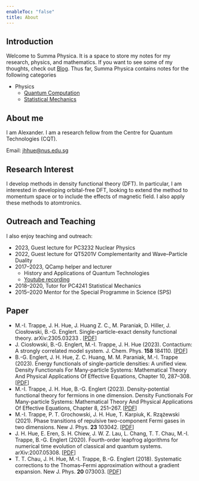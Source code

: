 ```yaml
---
enableToc: "false"
title: About
---
```

## Introduction
Welcome to Summa Physica. It is a space to store my notes for my research, physics, and mathematics. If you want to see some of my thoughts, check out [Blog](./Blog). Thus far, Summa Physica contains notes for the following categories
- Physics
	- [Quantum Computation](./Notes/Quantum-Computation)
	- [Statistical Mechanics](./Notes/Statistical-Mechanics)

## About me
I am Alexander. I am a research fellow from the Centre for Quantum Technologies (CQT).

Email: jhhue@nus.edu.sg

## Research Interest
I develop methods in density functional theory (DFT). In particular, I am interested in developing orbital-free DFT, looking to extend the method to momentum space or to include the effects of magnetic field. I also apply these methods to atomtronics.

## Outreach and Teaching
I also enjoy teaching and outreach:
- 2023, Guest lecture for PC3232 Nuclear Physics
- 2022, Guest lecture for QT5201V Complementarity and Wave–Particle Duality
- 2017–2023, QCamp helper and lecturer
	- History and Applications of Quantum Technologies
	- [Youtube recording](https://www.youtube.com/watch?v=KJLqEgUSSDs) 
- 2018–2020, Tutor for PC4241 Statistical Mechanics
- 2015–2020 Mentor for the Special Programme in Science (SPS)

## Paper
- M.-I. Trappe, J. H. Hue, J. Huang Z. C., M. Paraniak, D. Hiller, J. Ciosłowski, B.-G. Englert. Single-particle-exact density functional theory. arXiv:2305.03233 . \[[PDF](https://arxiv.org/pdf/2305.03233.pdf)\]
- J. Ciosłowski, B.-G. Englert, M.-I. Trappe, J. H. Hue (2023). Contactium: A strongly correlated model system. J. Chem. Phys. **158** 184110. \[[PDF](https://arxiv.org/pdf/2303.14982.pdf)\]
- B.-G. Englert, J. H. Hue, Z. C. Huang, M. M. Paraniak, M.-I. Trappe (2023). Energy functionals of single-particle densities: A unified view. Density Functionals For Many-particle Systems: Mathematical Theory And Physical Applications Of Effective Equations, Chapter 10, 287–308. \[[PDF](https://arxiv.org/pdf/2206.10097.pdf)\]
- M.-I. Trappe, J. H. Hue, B.-G. Englert (2023). Density-potential functional theory for fermions in one dimension. Density Functionals For Many-particle Systems: Mathematical Theory And Physical Applications Of Effective Equations, Chapter 8, 251–267. \[[PDF](https://arxiv.org/pdf/2106.07839.pdf)\]
- M.-I. Trappe, P. T. Grochowski, J. H. Hue, T. Karpiuk, K. Rzążewski (2021). Phase transitions of repulsive two-component Fermi gases in two dimensions. New J. Phys. **23** 103042. \[[PDF](https://iopscience.iop.org/article/10.1088/1367-2630/ac2b51/pdf)\]
- J. H. Hue, E. Eren, S. H. Chiew, J. W. Z. Lau, L. Chang, T. T. Chau, M.-I. Trappe, B.-G. Englert (2020). Fourth-order leapfrog algorithms for numerical time evolution of classical and quantum systems. arXiv:2007.05308. \[[PDF](https://arxiv.org/pdf/2007.05308.pdf)\]
- T. T. Chau, J. H. Hue, M.-I. Trappe, B.-G. Englert (2018). Systematic corrections to the Thomas–Fermi approximation without a gradient expansion. New J. Phys. **20** 073003. \[[PDF](https://iopscience.iop.org/article/10.1088/1367-2630/aacde1/pdf)\]


